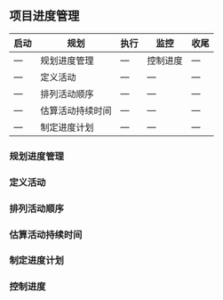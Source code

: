 ## 项目进度管理

| 启动 | 规划 | 执行 | 监控 | 收尾 |
| -- | -- | -- | -- | -- |
| — | 规划进度管理 | — | 控制进度 | — |
| — | 定义活动 | — | — | — | 
| — | 排列活动顺序 | — | — | — | 
| — | 估算活动持续时间 | — | — | — | 
| — | 制定进度计划 | — | — | — | 


### 规划进度管理
### 定义活动
### 排列活动顺序
### 估算活动持续时间
### 制定进度计划
### 控制进度